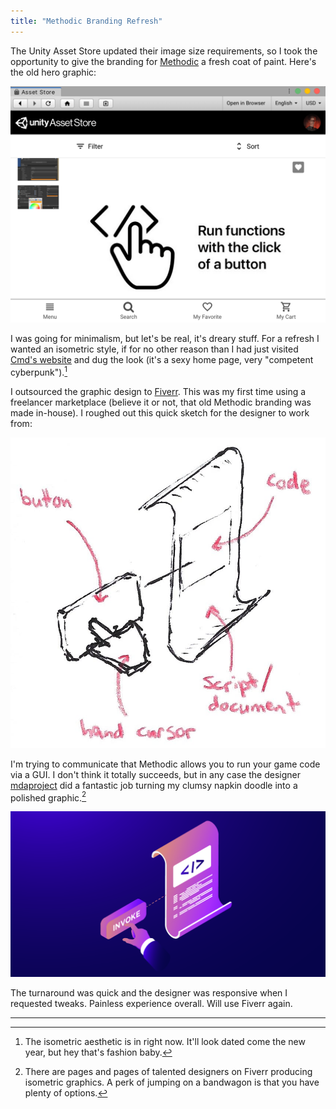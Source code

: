 ```yaml
---
title: "Methodic Branding Refresh"
---
```


The Unity Asset Store updated their image size requirements, so I took the opportunity to give the branding for [Methodic](https://www.assetstore.unity3d.com/en/#!/content/954) a fresh coat of paint. Here's the old hero graphic:

![Old Methodic Unity Asset Store page](/images/methodic-old-store-page.png)

I was going for minimalism, but let's be real, it's dreary stuff. For a refresh I wanted an isometric style, if for no other reason than I had just visited [Cmd's website](https://cmd.com) and dug the look (it's a sexy home page, very "competent cyberpunk").[^1]

I outsourced the graphic design to [Fiverr](https://www.fiverr.com). This was my first time using a freelancer marketplace (believe it or not, that old Methodic branding was made in-house). I roughed out this quick sketch for the designer to work from:

![New Methodic graphic sketch](/images/methodic-new-graphic-sketch.jpg)

I'm trying to communicate that Methodic allows you to run your game code via a GUI. I don't think it totally succeeds, but in any case the designer [mdaproject](https://www.fiverr.com/mdaproject) did a fantastic job turning my clumsy napkin doodle into a polished graphic.[^2]

![New Methodic hero graphic](/images/methodic-new-graphic.png)

The turnaround was quick and the designer was responsive when I requested tweaks. Painless experience overall. Will use Fiverr again.

---

[^1]: The isometric aesthetic is in right now. It'll look dated come the new year, but hey that's fashion baby.

[^2]: There are pages and pages of talented designers on Fiverr producing isometric graphics. A perk of jumping on a bandwagon is that you have plenty of options.
